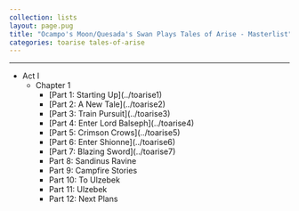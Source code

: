 ```yaml
---
collection: lists
layout: page.pug
title: "Ocampo's Moon/Quesada's Swan Plays Tales of Arise - Masterlist"
categories: toarise tales-of-arise
---
```


---
<ul class="section-wrapper">
	<li><span class="section-no">Act I</span>
		<ul>
			<li><span class="section-no">Chapter 1</span>
				<ul class="masterlink-wrapper">
					<li>[Part 1: Starting Up](../toarise1)</li>
					<li>[Part 2: A New Tale](../toarise2)</li>
					<li>[Part 3: Train Pursuit](../toarise3)</li>
					<li>[Part 4: Enter Lord Balseph](../toarise4)</li>
					<li>[Part 5: Crimson Crows](../toarise5)</li>
					<li>[Part 6: Enter Shionne](../toarise6)</li>
					<li>[Part 7: Blazing Sword](../toarise7)</li>
					<li>Part 8: Sandinus Ravine</li>
					<li>Part 9: Campfire Stories</li>
					<li>Part 10: To Ulzebek</li>
					<li>Part 11: Ulzebek</li>
					<li>Part 12: Next Plans</li>
					<!--<li>Part 13: Supply Procurement</li>
					<li>Part 14: A Renan Castle</li>
					<li>Part 15: Iglia Wastes</li>
					<li>Part 16: Cooking</li>
					<li>Part 17: Fagan Ruins</li>-->
				</ul>
			</li>
			<!--<li><span class="section-no">Chapter 2</span>
			</li>-->
			<!--<li><span class="section-no">Chapter 3</span>
			</li>-->
			<!--<li><span class="section-no">Chapter 4</span>
			</li>-->
			<!--<li><span class="section-no">Chapter 5</span>
			</li>-->
		</ul>
	</li>
	<!--<li><span class="section-no">Act II</span>
	</li>-->
</ul>